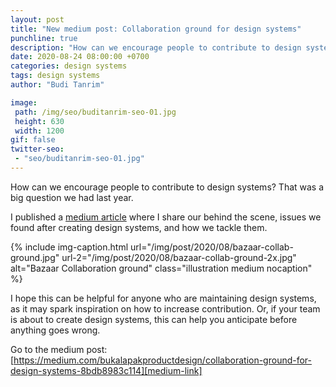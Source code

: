 ```yaml
---
layout: post
title: "New medium post: Collaboration ground for design systems"
punchline: true
description: "How can we encourage people to contribute to design systems? That was a big question we had last year."
date: 2020-08-24 08:00:00 +0700
categories: design systems
tags: design systems
author: "Budi Tanrim"

image:
 path: /img/seo/buditanrim-seo-01.jpg
 height: 630
 width: 1200
gif: false
twitter-seo: 
 - "seo/buditanrim-seo-01.jpg"
---
```


How can we encourage people to contribute to design systems? That was a big question we had last year.

I published a [medium article][medium-link] where I share our behind the scene, issues we found after creating design systems, and how we tackle them.

{% include img-caption.html 
url="/img/post/2020/08/bazaar-collab-ground.jpg" 
url-2="/img/post/2020/08/bazaar-collab-ground-2x.jpg" 
alt="Bazaar Collaboration ground" 
class="illustration medium nocaption" %}

I hope this can be helpful for anyone who are maintaining design systems, as it may spark inspiration on how to increase contribution. Or, if your team is about to create design systems, this can help you anticipate before anything goes wrong.

Go to the medium post: [https://medium.com/bukalapakproductdesign/collaboration-ground-for-design-systems-8bdb8983c114][medium-link]

[medium-link]: https://medium.com/bukalapakproductdesign/collaboration-ground-for-design-systems-8bdb8983c114